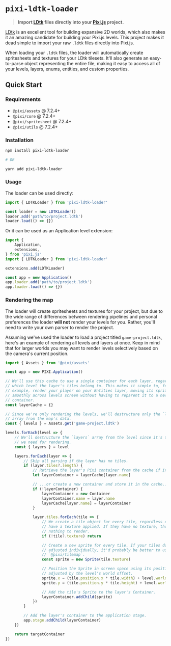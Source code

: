 # `pixi-ldtk-loader`

> **Import [LDtk](https://ldtk.io/) files directly into your [Pixi.js](https://pixijs.com/) project.**

[LDtk](https://ldtk.io/) is an excellent tool for building expansive 2D worlds, which also makes it an amazing candidate for building your Pixi.js levels. This project makes it dead simple to import your raw `.ldtk` files directly into Pixi.js.

When loading your `.ldtk` files, the loader will automatically create spritesheets and textures for your LDtk tilesets. It'll also generate an easy-to-parse object representing the entire file, making it easy to access all of your levels, layers, enums, entities, and custom properties.

## Quick Start

### Requirements

* `@pixi/assets` @ 7.2.4+
* `@pixi/core` @ 7.2.4+
* `@pixi/spritesheet` @ 7.2.4+
* `@pixi/utils` @ 7.2.4+

### Installation

```bash
npm install pixi-ldtk-loader

# OR

yarn add pixi-ldtk-loader
```

### Usage

The loader can be used directly:

```js
import { LDTKLoader } from 'pixi-ldtk-loader'

const loader = new LDTKLoader()
loader.add('path/to/project.ldtk')
loader.load(() => {})
```

Or it can be used as an Application level extension:

```js
import {
	Application,
	extensions,
} from 'pixi.js'
import { LDTKLoader } from 'pixi-ldtk-loader'

extensions.add(LDTKLoader)

const app = new Application()
app.loader.add('path/to/project.ldtk')
app.loader.load(() => {})
```

### Rendering the map

The loader will create spritesheets and textures for your project, but due to the wide range of differences between rendering pipelines and personal preferences the loader **will not** render your levels for you. Rather, you'll need to write your own parser to render the project.

Assuming we've used the loader to load a project titled `game-project.ldtk`, here's an example of rendering all levels and layers at once. Keep in mind that for larger worlds you may want to render levels selectively based on the camera's current position.

```js
import { Assets } from '@pixi/assets'

const app = new PIXI.Application()

// We'll use this cache to use a single container for each layer, regardless of
// which level the layer's tiles belong to. This makes it simple to, for
// example, render your player on your Entities layer, moving its sprite
// smoothly across levels screen without having to reparent it to a new
// container.
const layerCache = {}

// Since we're only rendering the levels, we'll destructure only the `levels`
// array from the map's data.
const { levels } = Assets.get('game-project.ldtk')

levels.forEach(level => {
	// We'll destructure the `layers` array from the level since it's the only key
	// we need for rendering.
	const { layers } = level

	layers.forEach(layer => {
		// Skip all parsing if the layer has no tiles.
		if (layer.tiles?.length) {
			// Retrieve the layer's Pixi container from the cache if it exists...
			let layerContainer = layerCache[layer.name]

			// ...or create a new container and store it in the cache..
			if (!layerContainer) {
				layerContainer = new Container
				layerContainer.name = layer.name
				layerCache[layer.name] = layerContainer
			}

			layer.tiles.forEach(tile => {
				// We create a tile object for every tile, regardless of whether they
				// have a texture applied. If they have no texture, tho, then we have
				// nothing to render.
				if (!tile?.texture) return

				// Create a new sprite for every tile. If your tiles don't need to be
				// adjusted individually, it'd probably be better to use
				// `@pixi/tilemap`.
				const sprite = new Sprite(tile.texture)

				// Position the Sprite in screen space using its position in the level,
				// adjusted by the level's world offset.
				sprite.x = (tile.position.x * tile.width) + level.worldPosition.x
				sprite.y = (tile.position.y * tile.height) + level.worldPosition.y

				// Add the tile's Sprite to the layer's Container.
				layerContainer.addChild(sprite)
			})
		}

		// Add the layer's container to the application stage.
		app.stage.addChild(layerContainer)
	})

	return targetContainer
})
```
